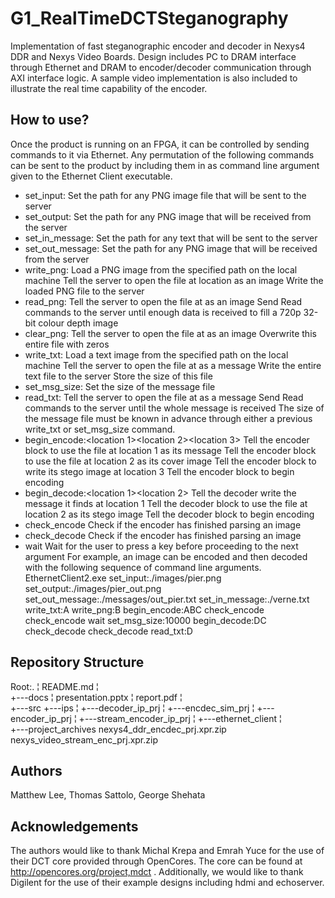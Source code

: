 # G1_RealTimeDCTSteganography

Implementation of fast steganographic encoder and decoder in Nexys4 DDR and Nexys Video Boards. Design includes PC to DRAM interface through Ethernet and DRAM to encoder/decoder communication through AXI interface logic. A sample video implementation is also included to illustrate the real time capability of the encoder.

How to use?
-----------
Once the product is running on an FPGA, it can be controlled by sending commands to it via Ethernet. Any permutation of the following commands can be sent to the product by including them in as command line argument given to the Ethernet Client executable.  

- set_input:<path>
Set the path for any PNG image file that will be sent to the server
- set_output:<path>
Set the path for any PNG image that will be received from the server
- set_in_message:<path>
Set the path for any text that will be sent to the server
- set_out_message:<path>
Set the path for any PNG image that will be received from the server
- write_png:<location>
Load a PNG image from the specified path on the local machine
Tell the server to open the file at location <location> as an image
Write the loaded PNG file to the server
- read_png:<location>
Tell the server to open the file at <location> as an image
Send Read commands to the server until enough data is received to fill a 720p 32-bit colour depth image
- clear_png:<location>
Tell the server to open the file at <location> as an image
Overwrite this entire file with zeros
- write_txt:<location>
Load a text image from the specified path on the local machine
Tell the server to open the file at <location> as a message
Write the entire text file to the server
Store the size of this file
- set_msg_size:<number>
Set the size of the message file
- read_txt:<location>
Tell the server to open the file at <location> as a message
Send Read commands to the server until the whole message is received
The size of the message file must be known in advance through  either a previous write_txt or  set_msg_size command.
- begin_encode:<location 1><location 2><location 3>
Tell the encoder block to use the file at location 1 as its message
Tell the encoder block to use the file at location 2 as its cover image
Tell the encoder block to write its stego image at location 3
Tell the encoder block to begin encoding
- begin_decode:<location 1><location 2>
Tell the decoder write the message it finds at location 1
Tell the decoder block to use the file at location 2 as its stego image
Tell the decoder block to begin encoding
- check_encode
Check if the encoder has finished parsing an image
- check_decode
Check if the encoder has finished parsing an image
- wait
Wait for the user to press a key before proceeding to the next argument
For example, an image can be encoded and then decoded with the following sequence of command line arguments.
 EthernetClient2.exe set_input:./images/pier.png set_output:./images/pier_out.png set_out_message:./messages/out_pier.txt set_in_message:./verne.txt  write_txt:A write_png:B begin_encode:ABC check_encode check_encode wait set_msg_size:10000 begin_decode:DC check_decode check_decode read_txt:D

Repository Structure
--------------------
Root:.
¦   README.md
¦   
+---docs
¦       presentation.pptx
¦       report.pdf
¦       
+---src
    +---ips
    ¦   +---decoder_ip_prj
    ¦   +---encdec_sim_prj
    ¦   +---encoder_ip_prj
    ¦   +---stream_encoder_ip_prj
    ¦
    +---ethernet_client
    ¦       
    +---project_archives
            nexys4_ddr_encdec_prj.xpr.zip
            nexys_video_stream_enc_prj.xpr.zip

Authors
-------
Matthew Lee, Thomas Sattolo, George Shehata 


Acknowledgements
----------------
The authors would like to thank Michal Krepa and Emrah Yuce for the use of their DCT core provided through OpenCores. The core can be found at http://opencores.org/project,mdct . Additionally, we would like to thank Digilent for the use of their example designs including hdmi and echoserver. 